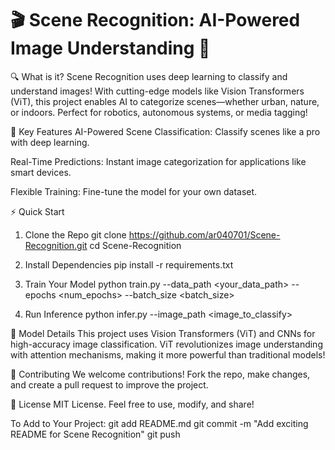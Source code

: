 #  🎬 Scene Recognition: AI-Powered Image Understanding 🚀 
🔍 What is it?
Scene Recognition uses deep learning to classify and understand images! With cutting-edge models like Vision Transformers (ViT), this project enables AI to categorize scenes—whether urban, nature, or indoors. Perfect for robotics, autonomous systems, or media tagging!

🌟 Key Features
AI-Powered Scene Classification: Classify scenes like a pro with deep learning.

Real-Time Predictions: Instant image categorization for applications like smart devices.

Flexible Training: Fine-tune the model for your own dataset.

⚡ Quick Start
1. Clone the Repo
git clone https://github.com/ar040701/Scene-Recognition.git
cd Scene-Recognition

2. Install Dependencies
pip install -r requirements.txt

3. Train Your Model
python train.py --data_path <your_data_path> --epochs <num_epochs> --batch_size <batch_size>

4. Run Inference
python infer.py --image_path <image_to_classify>

🤖 Model Details
This project uses Vision Transformers (ViT) and CNNs for high-accuracy image classification. ViT revolutionizes image understanding with attention mechanisms, making it more powerful than traditional models!

🎉 Contributing
We welcome contributions! Fork the repo, make changes, and create a pull request to improve the project.

📄 License
MIT License. Feel free to use, modify, and share!

To Add to Your Project:
git add README.md
git commit -m "Add exciting README for Scene Recognition"
git push
